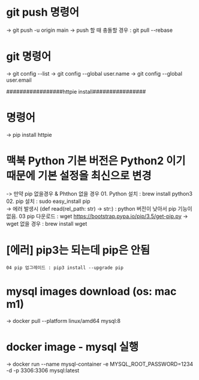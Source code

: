 # git push 명령어
 -> git push -u origin main
 -> push 할 때 충돌할 경우 : git pull --rebase 
 # git 명령어
 -> git config --list
 -> git config --global user.name
 -> git config --global user.email


#################httpie install################
# 명령어
-> pip install httpie 

# 맥북 Python 기본 버전은 Python2 이기 때문에 기본 설정을 최신으로 변경
-> 만약 pip 없을경우 & Phthon 없을 경우 
    01. Python 설치 : brew install python3 
    02. pip 설치 : sudo easy_install pip  
        -> 에러 발생시 (def read(rel_path: str) -> str:) : python 버전이 낮아서 pip 기능이 없음. 
    03 pip 다운로드 : wget https://bootstrap.pypa.io/pip/3.5/get-pip.py
        -> wget 없을 경우 : brew install wget

# [에러] pip3는 되는데 pip은 안됨
    04 pip 업그레이드 : pip3 install --upgrade pip

# mysql images download (os: mac m1)
-> docker pull --platform linux/amd64 mysql:8

# docker image - mysql 실행
-> docker run --name mysql-container -e MYSQL_ROOT_PASSWORD=1234 -d -p 3306:3306 mysql:latest


              
